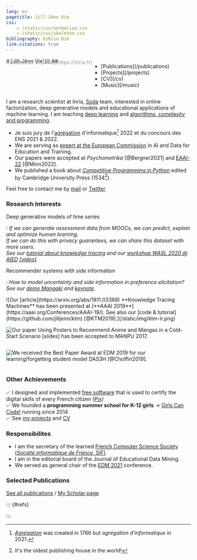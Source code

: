 ```yaml
---
lang: en
pagetitle: Jill-Jênn Vie
css:
    - /static/css/normalize.css
    - /static/css/skeleton.css
bibliography: biblio.bib
link-citations: true
---
```

<div class="container">
<div style="display: flex; flex-flow: row wrap;">
<div class="keep-this">
# [Jill-Jênn Vie](/)
## <span style="color: #999; margin-top: -1em; display: block">Researcher at [Inria](https://inria.fr)</span>
</div>
<nav><ul>
<li>[Publications](/publications)</li>
<li>[Projects](/projects)</li>
<li>[CV](/cv)</li>
<li>[Music](/music)</li>
</ul></nav></div>

I am a research scientist at Inria, [Soda](https://team.inria.fr/soda/) team, interested in online factorization, deep generative models and educational applications of machine learning. I am teaching [deep learning](https://dataflowr.com) and [algorithms, complexity and programming](https://tryalgo.org).

- Je suis jury de l'[agrégation](https://agreg-info.org/) d'informatique[^1] 2022 et du concours des ENS 2021 & 2022.
- We are serving as [expert at the European Commission](https://ec.europa.eu/transparency/expert-groups-register/screen/expert-groups/consult?lang=en&groupID=3774&fromCallsApplication=true) in AI and Data for Education and Training.
- Our papers were accepted at *Psychometrika* [@Bergner2021] and [EAAI-22](https://pages.mtu.edu/~lebrown/eaai/eaai/schedule-22.html) [@Minn2022].
- We published a book about [*Competitive Programming in Python*](https://www.cambridge.org/fr/academic/subjects/computer-science/algorithmics-complexity-computer-algebra-and-computational-g/competitive-programming-python-128-algorithms-develop-your-coding-skills?format=PB&isbn=9781108716826) edited by Cambridge University Press (1534[^2]).

 [^1]: [*Agrégation*](https://en.wikipedia.org/wiki/Agr%C3%A9gation) was created in 1766 but *agrégation d'informatique* in 2021.

 [^2]: It's the oldest publishing house in the world!

Feel free to contact me by [mail](mailto:vie@jill-jenn.net) or [Twitter](https://twitter.com/intent/follow?screen_name=jjvie).


### Research Interests

Deep generative models of time series

:   *If we can generate assessment data from MOOCs, we can predict, explain and optimize human learning.  
If we can do this with privacy guarantees, we can share this dataset with more users.  
See our [tutorial about knowledge tracing](https://github.com/jilljenn/ktm) and our [workshop WASL 2020 @ AIED](https://humanlearn.io) [[video]](https://youtu.be/oVuq-seIvrk).*

Recommender systems with side information

:   *How to model uncertainty and side information in preference elicitation? See our [demo Mangaki](https://mangaki.fr) and [keynote](http://research.mangaki.fr/2018/07/15/ai-for-manga-and-anime/)*.  


<div style="display: flex; flex-flow: row wrap;">
![Our [article](https://arxiv.org/abs/1811.03388) **Knowledge Tracing Machines** has been presented at [**AAAI 2019**](https://aaai.org/Conferences/AAAI-19/). See also our [code & tutorial](https://github.com/jilljenn/ktm) [@KTM2019].](/static/img/ktm-lr.png)

![Our [paper](https://arxiv.org/abs/1709.01584) **Using Posters to Recommend Anime and Mangas in a Cold-Start Scenario** [[slides]](http://jill-jenn.net/slides/manpu2017.pdf) has been accepted to [**MANPU 2017**](http://manpu2017.imlab.jp).](/static/img/balse.png)

![We received the **Best Paper Award** at [**EDM 2019**](http://educationaldatamining.org/edm2019/) for our [learning/forgetting student model **DAS3H**](https://arxiv.org/abs/1905.06873) [@Choffin2019].](/static/img/tw.png)
</div>


### Other Achievements

✅ I designed and implemented [free software](https://github.com/1024pix/pix) that is used to certify the digital skills of every French citizen ([Pix](https://pix.fr))  
✅ We founded a **programming summer school for K-12 girls** → [Girls Can Code!](https://gcc.prologin.org) running since 2014  
✅ See [my projects](/projects/) and [CV](/cv/)


### Responsibilites

- I am the secretary of the learned [French Computer Science Society (*Société informatique de France*, SIF)](https://www.societe-informatique-de-france.fr/).
- I am in the editorial board of the Journal of Educational Data Mining.
- We served as general chair of the [EDM 2021](https://educationaldatamining.org/EDM2021/virtual) conference.

### Selected Publications

[See all publications](/publications) / [My Scholar page](https://scholar.google.com/citations?hl=en&user=7oCGHIMAAAAJ)

::: {#refs}

:::

</div>
